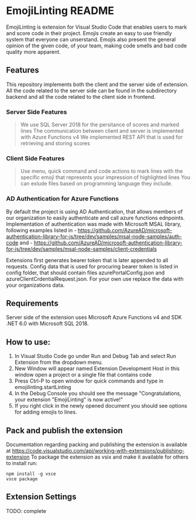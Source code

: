 # EmojiLinting README

EmojiLinting is extension for Visual Studio Code that enables users to mark and score code in their project. Emojis create an easy to use friendly system that everyone can unserstand.
Emojis also present the general opinion of the given code, of your team, making code smells and bad code quality more apparent.

## Features

This repository implements both the client and the server side of extension. All the code related to the server side can be found in the subdirectory backend and all the code related to the client side in frontend. 

### Server Side Features

> We use SQL Server 2018 for the persitance of scores and marked lines
> The communication between client and server is implemented with Azure Functions v4
> We implemented REST API that is used for retrieving and storing scores

### Client Side Features

> Use menu, quick command and code actions to mark lines with the specific emoji that represents your impression of highlighted lines
> You can exlude files based on programming language they include.

### AD Authentication for Azure Functions

By default the project is using AD Authentication, that allows members of our organization to easily authenticate and call azure functions ednpoints.
Implementation of authentication was made with Microsoft MSAL library, following examples listed in 
    - https://github.com/AzureAD/microsoft-authentication-library-for-js/tree/dev/samples/msal-node-samples/auth-code and 
    - https://github.com/AzureAD/microsoft-authentication-library-for-js/tree/dev/samples/msal-node-samples/client-credentials

Extensions first generates bearer token that is later appended to all requests. Config data that is used for procuring bearer token is listed in config folder, that should contain files azurePortalConfig.json and azureClientCrdentialRequest.json. For your own use replace the data with your organizations data. 
## Requirements

Server side of the extension uses Microsoft Azure Functions v4 and SDK .NET 6.0 with Microsoft SQL 2018.

## How to use:

1. In Visual Studio Code go under Run and Debug Tab and select Run Extension from the dropdown menu.
2. New Window will appear named Extension Development Host in this window open a project or a single file that contains code
3. Press Ctrl-P to open window for quick commands and type in emojilinting.startLinting
4. In the Debug Console you should see the message "Congratulations, your extension "EmojiLinting" is now active!"
5. If you right click in the newly opened document you should see options for adding emojis to lines.

## Pack and publish the extension
Documentation regarding packing and publishing the extension is available at https://code.visualstudio.com/api/working-with-extensions/publishing-extension
To package the extension as vsix and make it available for others to install run:
```
npm install -g vsce
vsce package
```

## Extension Settings

TODO: complete
